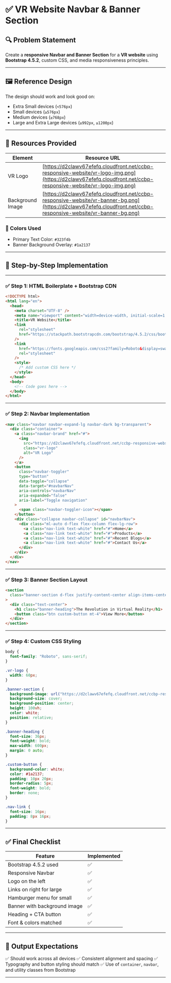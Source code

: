 # ✅ VR Website Navbar & Banner Section

## 🔍 Problem Statement

Create a **responsive Navbar and Banner Section** for a **VR website** using **Bootstrap 4.5.2**, custom CSS, and media responsiveness principles.

---

## 🖼️ Reference Design

The design should work and look good on:

- Extra Small devices (`<576px`)
- Small devices (`≥576px`)
- Medium devices (`≥768px`)
- Large and Extra Large devices (`≥992px`, `≥1200px`)

---

## 🧰 Resources Provided

| Element          | Resource URL                                                                                                                                                     |
| ---------------- | ---------------------------------------------------------------------------------------------------------------------------------------------------------------- |
| VR Logo          | [https://d2clawv67efefq.cloudfront.net/ccbp-responsive-website/vr-logo-img.png](https://d2clawv67efefq.cloudfront.net/ccbp-responsive-website/vr-logo-img.png)   |
| Background Image | [https://d2clawv67efefq.cloudfront.net/ccbp-responsive-website/vr-banner-bg.png](https://d2clawv67efefq.cloudfront.net/ccbp-responsive-website/vr-banner-bg.png) |

### 🎨 Colors Used

- Primary Text Color: `#323f4b`
- Banner Background Overlay: `#1a2137`

---

## 🧱 Step-by-Step Implementation

---

### ✅ Step 1: HTML Boilerplate + Bootstrap CDN

```html
<!DOCTYPE html>
<html lang="en">
  <head>
    <meta charset="UTF-8" />
    <meta name="viewport" content="width=device-width, initial-scale=1.0" />
    <title>VR Website</title>
    <link
      rel="stylesheet"
      href="https://stackpath.bootstrapcdn.com/bootstrap/4.5.2/css/bootstrap.min.css"
    />
    <link
      href="https://fonts.googleapis.com/css2?family=Roboto&display=swap"
      rel="stylesheet"
    />
    <style>
      /* Add custom CSS here */
    </style>
  </head>
  <body>
    <!-- Code goes here -->
  </body>
</html>
```

---

### ✅ Step 2: Navbar Implementation

```html
<nav class="navbar navbar-expand-lg navbar-dark bg-transparent">
  <div class="container">
    <a class="navbar-brand" href="#">
      <img
        src="https://d2clawv67efefq.cloudfront.net/ccbp-responsive-website/vr-logo-img.png"
        class="vr-logo"
        alt="VR Logo"
      />
    </a>
    <button
      class="navbar-toggler"
      type="button"
      data-toggle="collapse"
      data-target="#navbarNav"
      aria-controls="navbarNav"
      aria-expanded="false"
      aria-label="Toggle navigation"
    >
      <span class="navbar-toggler-icon"></span>
    </button>
    <div class="collapse navbar-collapse" id="navbarNav">
      <div class="ml-auto d-flex flex-column flex-lg-row">
        <a class="nav-link text-white" href="#">Home</a>
        <a class="nav-link text-white" href="#">Products</a>
        <a class="nav-link text-white" href="#">Recent Blogs</a>
        <a class="nav-link text-white" href="#">Contact Us</a>
      </div>
    </div>
  </div>
</nav>
```

---

### ✅ Step 3: Banner Section Layout

```html
<section
  class="banner-section d-flex justify-content-center align-items-center"
>
  <div class="text-center">
    <h1 class="banner-heading">The Revolution in Virtual Reality</h1>
    <button class="btn custom-button mt-4">View More</button>
  </div>
</section>
```

---

### ✅ Step 4: Custom CSS Styling

```css
body {
  font-family: "Roboto", sans-serif;
}

.vr-logo {
  width: 60px;
}

.banner-section {
  background-image: url("https://d2clawv67efefq.cloudfront.net/ccbp-responsive-website/vr-banner-bg.png");
  background-size: cover;
  background-position: center;
  height: 100vh;
  color: white;
  position: relative;
}

.banner-heading {
  font-size: 36px;
  font-weight: bold;
  max-width: 600px;
  margin: 0 auto;
}

.custom-button {
  background-color: white;
  color: #1a2137;
  padding: 10px 20px;
  border-radius: 5px;
  font-weight: bold;
  border: none;
}

.nav-link {
  font-size: 16px;
  padding: 8px 16px;
}
```

---

## ✅ Final Checklist

| Feature                      | Implemented |
| ---------------------------- | ----------- |
| Bootstrap 4.5.2 used         | ✅          |
| Responsive Navbar            | ✅          |
| Logo on the left             | ✅          |
| Links on right for large     | ✅          |
| Hamburger menu for small     | ✅          |
| Banner with background image | ✅          |
| Heading + CTA button         | ✅          |
| Font & colors matched        | ✅          |

---

## 🎯 Output Expectations

✅ Should work across all devices
✅ Consistent alignment and spacing
✅ Typography and button styling should match
✅ Use of `container`, `navbar`, and utility classes from Bootstrap

---
